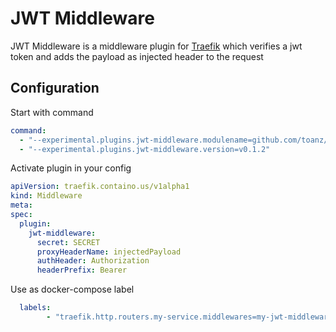 # JWT Middleware

JWT Middleware is a middleware plugin for [Traefik](https://github.com/containous/traefik) which verifies a jwt token and adds the payload as injected header to the request

## Configuration

Start with command
```yaml
command:
  - "--experimental.plugins.jwt-middleware.modulename=github.com/toanz/jwt-middleware"
  - "--experimental.plugins.jwt-middleware.version=v0.1.2"
```

Activate plugin in your config  

```yaml
apiVersion: traefik.containo.us/v1alpha1
kind: Middleware
meta:
spec:
  plugin:
    jwt-middleware:
      secret: SECRET
      proxyHeaderName: injectedPayload
      authHeader: Authorization
      headerPrefix: Bearer
```

Use as docker-compose label  
```yaml
  labels:
        - "traefik.http.routers.my-service.middlewares=my-jwt-middleware@file"
```

